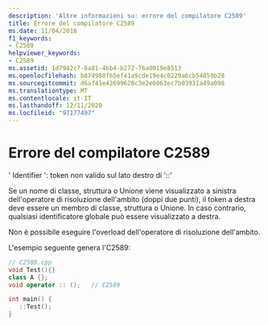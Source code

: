 ```yaml
---
description: 'Altre informazioni su: errore del compilatore C2589'
title: Errore del compilatore C2589
ms.date: 11/04/2016
f1_keywords:
- C2589
helpviewer_keywords:
- C2589
ms.assetid: 1d7942c7-8a81-4bb4-b272-76a0019e8513
ms.openlocfilehash: b874988f65ef41a9cde19e4c0229a6cb54859b28
ms.sourcegitcommit: d6af41e42699628c3e2e6063ec7b03931a49a098
ms.translationtype: MT
ms.contentlocale: it-IT
ms.lasthandoff: 12/11/2020
ms.locfileid: "97177497"
---
```

# <a name="compiler-error-c2589"></a>Errore del compilatore C2589

' Identifier ': token non valido sul lato destro di '::'

Se un nome di classe, struttura o Unione viene visualizzato a sinistra dell'operatore di risoluzione dell'ambito (doppi due punti), il token a destra deve essere un membro di classe, struttura o Unione. In caso contrario, qualsiasi identificatore globale può essere visualizzato a destra.

Non è possibile eseguire l'overload dell'operatore di risoluzione dell'ambito.

L'esempio seguente genera l'C2589:

```cpp
// C2589.cpp
void Test(){}
class A {};
void operator :: ();   // C2589

int main() {
   ::Test();
}
```
